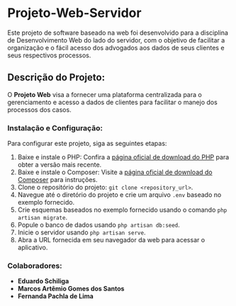 # Projeto-Web-Servidor

Este projeto de software baseado na web foi desenvolvido para a disciplina de Desenvolvimento Web do lado do servidor, com o objetivo de facilitar a organização e o fácil acesso dos advogados aos dados de seus clientes e seus respectivos processos.

## Descrição do Projeto:
O **Projeto Web** visa a fornecer uma plataforma centralizada para o gerenciamento e acesso a dados de clientes para facilitar o manejo dos processos dos casos.

### Instalação e Configuração:

Para configurar este projeto, siga as seguintes etapas:

1. Baixe e instale o PHP: Confira a [página oficial de download do PHP](https://www.php.net/downloads.php) para obter a versão mais recente.
2. Baixe e instale o Composer: Visite a [página oficial de download do Composer](https://getcomposer.org/download/) para instruções.
3. Clone o repositório do projeto: `git clone <repository_url>`.
4. Navegue até o diretório do projeto e crie um arquivo `.env` baseado no exemplo fornecido.
5. Crie esquemas baseados no exemplo fornecido usando o comando `php artisan migrate`.
6. Popule o banco de dados usando `php artisan db:seed`.
7. Inicie o servidor usando `php artisan serve`.
8. Abra a URL fornecida em seu navegador da web para acessar o aplicativo.

### Colaboradores:

- **Eduardo Schiliga**
- **Marcos Artêmio Gomes dos Santos**
- **Fernanda Pachla de Lima**
